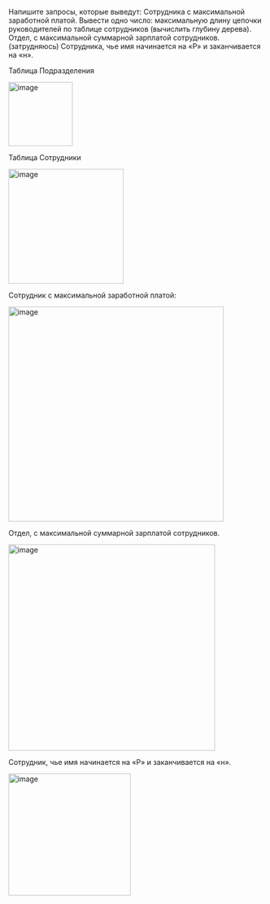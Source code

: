 Напишите запросы, которые выведут:
Сотрудника с максимальной заработной платой.
Вывести одно число: максимальную длину цепочки руководителей по таблице сотрудников (вычислить глубину дерева).
Отдел, с максимальной суммарной зарплатой сотрудников. (затрудняюсь)
Сотрудника, чье имя начинается на «Р» и заканчивается на «н».

Таблица Подразделения 

<img width="126" alt="image" src="https://github.com/nanoprize/TestTaskForFigitalDesign1/assets/54024983/338df849-392f-43ce-a304-04ec493038b0">

Таблица Сотрудники

<img width="226" alt="image" src="https://github.com/nanoprize/TestTaskForFigitalDesign1/assets/54024983/c31fcd84-24c7-4c21-8663-c0b80c274654">


Сотрудник с максимальной заработной платой:

<img width="423" alt="image" src="https://github.com/nanoprize/TestTaskForFigitalDesign1/assets/54024983/3a9d5e4e-04c3-42b1-9206-80df4574bae2">

Отдел, с максимальной суммарной зарплатой сотрудников. 

<img width="406" alt="image" src="https://github.com/nanoprize/TestTaskForFigitalDesign1/assets/54024983/33e38230-832e-4bbb-bb7c-85320d014cf6">

Сотрудник, чье имя начинается на «Р» и заканчивается на «н».

<img width="240" alt="image" src="https://github.com/nanoprize/TestTaskForFigitalDesign1/assets/54024983/e6e05033-1a4d-4113-8791-c49129fcaebc">



